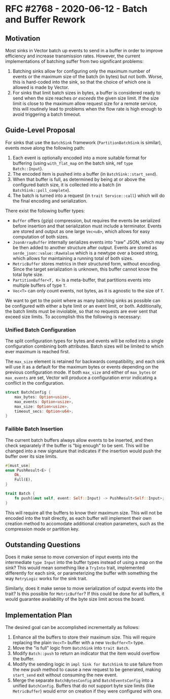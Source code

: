 # RFC #2768 - 2020-06-12 - Batch and Buffer Rework

## Motivation

Most sinks in Vector batch up events to send in a buffer in order to
improve efficiency and increase transmission rates. However, the current
implementations of batching suffer from two significant problems:

1. Batching sinks allow for configuring only the maximum number of
   events or the maximum size of the batch (in bytes) but not
   both. Worse, this is hard-coded into the sink, so that the choice of
   which one is allowed is made by Vector.
2. For sinks that limit batch sizes in bytes, a buffer is considered
   ready to send when the size reaches *or exceeds* the given size
   limit. If the size limit is close to the maximum allow request size
   for a remote service, this will routinely lead to problems when the
   flow rate is high enough to avoid triggering a batch timeout.

## Guide-Level Proposal

For sinks that use the `BatchSink` framework (`PartitionBatchSink` is
similar), events move along the following path:

1. Each event is optionally encoded into a more suitable format for
   buffering (using `with_flat_map` on the batch sink, ref `type
   Batch::Input`).
2. The encoded item is pushed into a buffer (in
   `BatchSink::start_send`).
3. When that buffer is full, as determined by being at or above the
   configured batch size, it is collected into a batch (in
   `BatchSink::poll_complete`).
4. The batch is turned into a request (in `trait Service::call`) which
   will do the final encoding and serialization.

There exist the following buffer types:

- `Buffer` offers (gzip) compression, but requires the events be
  serialized before insertion and that serialization must include a
  terminator. Events are stored and output as one large `Vec<u8>`, which
  allows for easy computation of both sizes.
- `JsonArrayBuffer` internally serializes events into "raw" JSON, which
  may be then added to another structure after output. Events are stored
  as `serde_json::value::RawValue` which is a newtype over a boxed
  string, which allows for maintaining a running total of both sizes.
- `MetricBuffer` stores metrics in their structured form, without
  encoding. Since the target serialization is unknown, this buffer
  cannot know the total byte size.
- `PartitionBuffer<T, K>` is a meta-buffer, that partitions events into
  multiple buffers of type `T`.
- `Vec<T>` can only count events, not bytes, as it is agnostic to the
  size of `T`.

We want to get to the point where as many batching sinks as possible can
be configured with either a byte limit or an event limit, or
both. Additionally, the batch limits must be inviolable, so that no
requests are ever sent that exceed size limits. To accomplish this the
following is necessary:

### Unified Batch Configuration

The split configuration types for bytes and events will be rolled into a
single configuration combining both attributes. Batch sizes will be
limited to which ever maximum is reached first.

The `max_size` element is retained for backwards compatibility, and each
sink will use it as a default for the maximum bytes or events depending
on the previous configuration mode. If both `max_size` and either of
`max_bytes` or `max_events` are set, Vector will produce a configuration
error indicating a conflict in the configuration.

```rust
struct BatchConfig {
    max_bytes: Option<usize>,
    max_events: Option<usize>,
    max_size: Option<usize>,
    timeout_secs: Option<u64>,
}
```

### Failible Batch Insertion

The current batch buffers always allow events to be inserted, and then
check separately if the buffer is "big enough" to be sent. This will be
changed into a new signature that indicates if the insertion would push
the buffer over its size limits.

```rust
#[must_use]
enum PushResult<E> {
    Ok,
    Full(E),
}

trait Batch {
    fn push(&mut self, event: Self::Input) -> PushResult<Self::Input>;
}
```

This will require all the buffers to know their maximum size. This will
not be encoded into the trait directly, as each buffer will implement
their own creation method to accomodate additional creation parameters,
such as the compression mode or partition key.

## Outstanding Questions

Does it make sense to move conversion of input events into the
intermediate `type Input` into the buffer types instead of using a map
on the sink? This would mean something like a `TryInto` trait,
implemented differently for each sink, or parameterizing the buffer with
something the way `RetryLogic` works for the sink trait.

Similarly, does it make sense to move serialization of output events
into the trait? Is this possible for `MetricBuffer`? If this could be
done for all buffers, it would guarantee availability of the byte size
limit across the board.

## Implementation Plan

The desired goal can be accomplished incrementally as follows:

1. Enhance all the buffers to store their maximum size. This will
   require replacing the plain `Vec<T>` buffer with a new `VecBuffer<T>`
   type.
2. Move the "is full" logic from `BatchSink` into `trait Batch`.
3. Modify `Batch::push` to return an indicator that the item would
   overflow the buffer.
4. Modify the sending logic in `impl Sink for BatchSink` to use failure
   from the new push method to cause a new request to be generated,
   making `start_send` exit without consuming the new event.
5. Merge the separate `BatchBytesConfig` and `BatchEventsConfig` into a
   unified `BatchConfig`. Buffers that do not support byte size limits
   (like `MetricBuffer`) would error on creation if they were configured
   with one.
